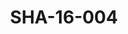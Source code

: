---
pid: SHA-16-004
title: SHA-16-004
language: ar
original_label: 
rights: شرحبيل احمد
location_of_original: شرحبيل احمد
photographer_or_studio: 
scanned_from: photograph 10.1 by 15.1
_date: 2003-2005
location: بريطانيا، لندن
description: 'شرحبيل احمد امام قصر بوكينهام '
additional_notes: 
permission_display: 'yes'
on_server: 'no'
on_website: 'no'
permalink: /photopages/ar/SHA-16-004.html
layout: photo-page
---